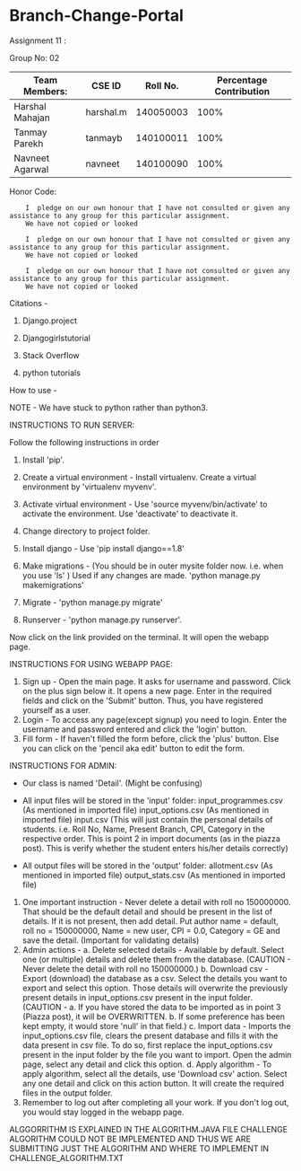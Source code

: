 # Branch-Change-Portal

Assignment 11 :

Group No: 02

|Team Members:|		CSE ID|		Roll No.|	Percentage Contribution|
|-------------|         ------|         --------|       -----------------------|
|Harshal Mahajan|	harshal.m|	140050003|	100%|
|Tanmay Parekh|		tanmayb|        140100011|	100%|
|Navneet Agarwal|	navneet|	140100090|	100%|


Honor Code: 

	    I  pledge on our own honour that I have not consulted or given any assistance to any group for this particular assignment.
	    We have not copied or looked 

	    I  pledge on our own honour that I have not consulted or given any assistance to any group for this particular assignment.
	    We have not copied or looked 

	    I  pledge on our own honour that I have not consulted or given any assistance to any group for this particular assignment.
	    We have not copied or looked 

Citations - 

1. Django.project

2. Djangogirlstutorial

3. Stack Overflow

4. python tutorials


How to use -

NOTE - We have stuck to python rather than python3.

INSTRUCTIONS TO RUN SERVER:

Follow the following instructions in order 

1. Install 'pip'.

2. Create a virtual environment - Install virtualenv. Create a virtual environment by 'virtualenv myvenv'.

3. Activate virtual environment - Use 'source myvenv/bin/activate' to activate the environment. Use 'deactivate' to deactivate it.

4. Change directory to project folder.

5. Install django - Use 'pip install django==1.8'

6. Make migrations - (You should be in outer mysite folder now. i.e. when you use 'ls' ) Used if any changes are made. 'python manage.py makemigrations'

7. Migrate - 'python manage.py migrate'

8. Runserver - 'python manage.py runserver'.

Now click on the link provided on the terminal. It will open the webapp page.


INSTRUCTIONS FOR USING WEBAPP PAGE:

1. Sign up - Open the main page. It asks for username and password. Click on the plus sign below it. It opens a new page. Enter in the required fields and click on the 'Submit' button. Thus, you have registered yourself as a user.
2. Login - To access any page(except signup) you need to login. Enter the username and password entered and click the 'login' button.
3. Fill form - If haven't filled the form before, click the 'plus' button. Else you can click on the 'pencil aka edit' button to edit the form.


INSTRUCTIONS FOR ADMIN:

- Our class is named 'Detail'. (Might be confusing)

- All input files will be stored in the 'input' folder:
	input_programmes.csv (As mentioned in imported file)
	input_options.csv (As mentioned in imported file)
	input.csv (This will just contain the personal details of students. i.e. Roll No, Name, Present Branch, CPI, Category in the respective order. This is point 2 in import documents (as in the piazza post). This is verify whether the student enters his/her details correctly)

- All output files will be stored in the 'output' folder:
	allotment.csv (As mentioned in imported file)
	output_stats.csv (As mentioned in imported file)

1. One important instruction - Never delete a detail with roll no 150000000. That should be the default detail and should be present in the list of details. If it is not present, then add detail. Put author name = default, roll no = 150000000, Name = new user, CPI = 0.0, Category = GE and save the detail. (Important for validating details)
2. Admin actions -
	a. Delete selected details - Available by default. Select one (or multiple) details and delete them from the database.
	(CAUTION - Never delete the detail with roll no 150000000.)
	b. Download csv - Export (download) the database as a csv. Select the details you want to export and select this option. Those details will overwrite the previously present details in input_options.csv present in the input folder. 
	(CAUTION - a. If you have stored the data to be imported as in point 3 (Piazza post), it will be OVERWRITTEN.
		   b. If some preference has been kept empty, it would store 'null' in that field.)
	c. Import data - Imports the input_options.csv file, clears the present database and fills it with the data present in csv file. To do so, first replace the input_options.csv present in the input folder by the file you want to import. Open the admin page, select any detail and click this option.
	d. Apply algorithm - To apply algorithm, select all the details, use 'Download csv' action. Select any one detail and click on this action button. It will create the required files in the output folder.
3. Remember to log out after completing all your work. If you don't log out, you would stay logged in the webapp page.

 ALGGORRITHM IS EXPLAINED IN THE ALGORITHM.JAVA FILE
 CHALLENGE ALGORITHM COULD NOT BE IMPLEMENTED AND THUS WE ARE SUBMITTING JUST THE ALGORITHM AND WHERE TO IMPLEMENT IN CHALLENGE_ALGORITHM.TXT
